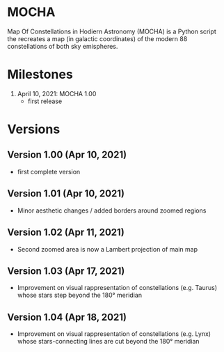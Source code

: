 # MOCHA
Map Of Constellations in Hodiern Astronomy (MOCHA) is a Python script the recreates a map (in galactic coordinates) of the modern 88 constellations of both sky emispheres.

# Milestones
1. April 10, 2021: MOCHA 1.00
   - first release

# Versions
## Version 1.00 (Apr 10, 2021)
- first complete version
## Version 1.01 (Apr 10, 2021)
- Minor aesthetic changes / added borders around zoomed regions
## Version 1.02 (Apr 11, 2021)
- Second zoomed area is now a Lambert projection of main map
## Version 1.03 (Apr 17, 2021)
- Improvement on visual rappresentation of constellations (e.g. Taurus) whose stars step beyond the 180° meridian
## Version 1.04 (Apr 18, 2021)
- Improvement on visual rappresentation of constellations (e.g. Lynx) whose stars-connecting lines are cut beyond the 180° meridian
